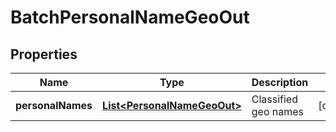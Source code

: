 

# BatchPersonalNameGeoOut


## Properties

| Name | Type | Description | Notes |
|------------ | ------------- | ------------- | -------------|
|**personalNames** | [**List&lt;PersonalNameGeoOut&gt;**](PersonalNameGeoOut.md) | Classified geo names |  [optional] |



